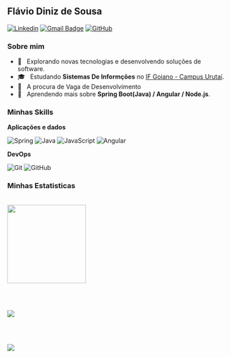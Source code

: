 ## Flávio Diniz de Sousa
[![Linkedin](https://img.shields.io/badge/LinkedIn-0077B5?style=for-the-badge&logo=linkedin&logoColor=white)](https://www.linkedin.com/in/flavio-diniz-de-sousa-bb7729259/)
[![Gmail Badge](https://img.shields.io/badge/Gmail-D14836?style=for-the-badge&logo=gmail&logoColor=white)](mailto:dinizdesousaflavio@gmail.com)
[![GitHub](https://img.shields.io/badge/GitHub-100000?style=for-the-badge&logo=github&logoColor=white)](https://github.com/Diniz-s-flavio)
<h3>Sobre mim</h3>

- 🤔 &nbsp; Explorando novas tecnologias e desenvolvendo soluções de software.
- 🎓 &nbsp; Estudando **Sistemas De Informções** no <a href="https://www.ifgoiano.edu.br/home/index.php/urutai.html">IF Goiano - Campus Urutaí</a>.
- 💼 &nbsp; A procura de Vaga de Desenvolvimento
- 🌱 &nbsp; Aprendendo mais sobre **Spring Boot(Java) / Angular / Node.js**.

<h3>Minhas Skills</h3>

**Aplicações e dados**

![Spring](https://img.shields.io/badge/Spring-6DB33F?style=for-the-badge&logo=spring&logoColor=white)
![Java](https://img.shields.io/badge/Java-ED8B00?style=for-the-badge&logo=Java&logoColor=white)
![JavaScript](https://img.shields.io/badge/JavaScript-F7DF1E?style=for-the-badge&logo=javascript&logoColor=black)
![Angular](https://img.shields.io/badge/Angular-DD0031?style=for-the-badge&logo=angular&logoColor=white)

**DevOps**

![Git](https://img.shields.io/badge/-Git-333333?style=for-the-badge&logo=git&logoColor=orange)
![GitHub](https://img.shields.io/badge/GitHub-100000?style=for-the-badge&logo=github&logoColor=white)

<h3>Minhas Estatisticas</h3>

<br/>

<a href="https://github.com/iuricode">
  <img height="180em" src="https://github-readme-stats.vercel.app/api?username=Diniz-s-flavio&theme=dracula&show_icons=true" />
</a>

<br><br>

<a href="https://github.com/Gurupreet">
  <img align="center" src="https://github-readme-stats.vercel.app/api/top-langs/?username=Diniz-s-flavio&theme=dracula&hide_langs_below=1" />
</a>

<br><br>  

![](https://komarev.com/ghpvc/?username=Diniz-s-flavio&color=006bed)
